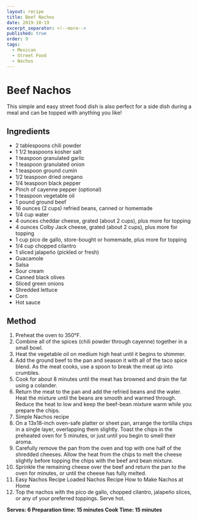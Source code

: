 ```yaml
---
layout: recipe
title: Beef Nachos
date: 2019-10-19
excerpt_separator: <!--more-->
published: true
order: 9
tags:
  - Mexican
  - Street Food
  - Nachos
---
```


# Beef Nachos
This simple and easy street food dish is also perfect for a side dish during a meal and can be topped with anything you like!


<!--more-->

## Ingredients

- 2 tablespoons chili powder
- 1 1/2 teaspoons kosher salt
- 1 teaspoon granulated garlic
- 1 teaspoon granulated onion
- 1 teaspoon ground cumin
- 1/2 teaspoon dried oregano
- 1/4 teaspoon black pepper
- Pinch of cayenne pepper (optional)
- 1 teaspoon vegetable oil
- 1 pound ground beef
- 16 ounces (2 cups) refried beans, canned or homemade
- 1/4 cup water
- 4 ounces cheddar cheese, grated (about 2 cups), plus more for topping
- 4 ounces Colby Jack cheese, grated (about 2 cups), plus more for topping
- 1 cup pico de gallo, store-bought or homemade, plus more for topping
- 1/4 cup chopped cilantro
- 1 sliced jalapeño (pickled or fresh)
- Guacamole
- Salsa
- Sour cream
- Canned black olives
- Sliced green onions
- Shredded lettuce
- Corn
- Hot sauce

## Method

1. Preheat the oven to 350°F.
2. Combine all of the spices (chili powder through cayenne) together in a small bowl.
3. Heat the vegetable oil on medium high heat until it begins to shimmer.
4. Add the ground beef to the pan and season it with all of the taco spice blend. As the meat cooks, use a spoon to break the meat up into crumbles.
5. Cook for about 8 minutes until the meat has browned and drain the fat using a colander.
6. Return the meat to the pan and add the refried beans and the water. Heat the mixture until the beans are smooth and warmed through. Reduce the heat to low and keep the beef-bean mixture warm while you prepare the chips.
7. Simple Nachos recipe
8. On a 13x18-inch oven-safe platter or sheet pan, arrange the tortilla chips in a single layer, overlapping them slightly. Toast the chips in the preheated oven for 5 minutes, or just until you begin to smell their aroma.
9. Carefully remove the pan from the oven and top with one half of the shredded cheeses. Allow the heat from the chips to melt the cheese slightly before topping the chips with the beef and bean mixture.
10. Sprinkle the remaining cheese over the beef and return the pan to the oven for minutes, or until the cheese has fully melted.
11. Easy Nachos Recipe Loaded Nachos Recipe How to Make Nachos at Home
12. Top the nachos with the pico de gallo, chopped cilantro, jalapeño slices, or any of your preferred toppings. Serve hot.

**Serves: 6
Preparation time: 15 minutes
Cook Time: 15 minutes**
